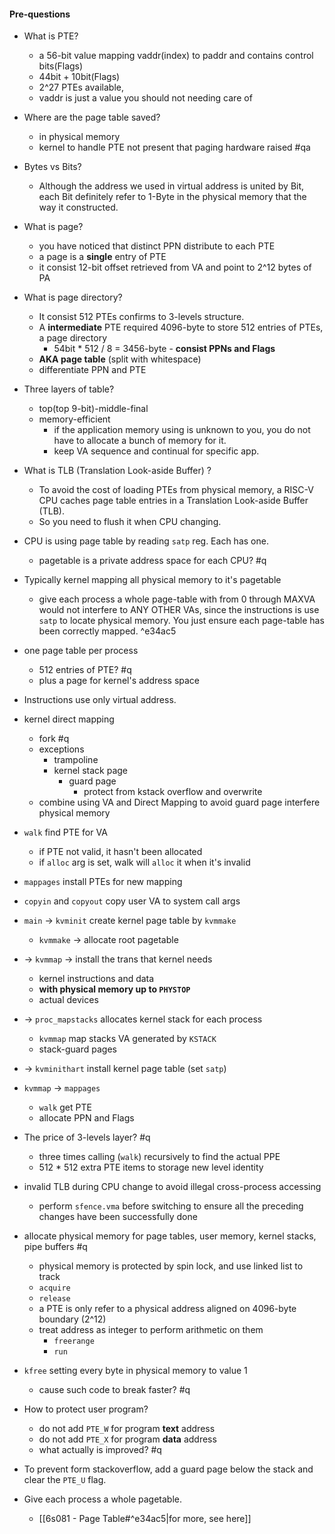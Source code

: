 #### Pre-questions

- What is PTE?
	- a 56-bit value mapping vaddr(index) to paddr and contains control bits(Flags)
	- 44bit + 10bit(Flags)
	- 2^27 PTEs available,
	- vaddr is just a value you should not needing care of
- Where are the page table saved?
	- in physical memory
	- kernel to handle PTE not present that paging hardware raised #qa
- Bytes vs Bits?
	- Although the address we used in virtual address is united by Bit, each Bit definitely refer to 1-Byte in the physical memory that the way it constructed.
- What is page?
	- you have noticed that distinct PPN distribute to each PTE
	- a page is a **single** entry of PTE
	- it consist 12-bit offset retrieved from VA and point to 2^12 bytes of PA
- What is page directory?
	- It consist 512 PTEs confirms to 3-levels structure. 
	- A **intermediate** PTE required 4096-byte to store 512 entries of PTEs, a page directory
		- 54bit * 512 / 8 = 3456-byte - **consist PPNs and Flags**
	- **AKA page table** (split with whitespace)
	- differentiate PPN and PTE
- Three layers of table?
	- top(top 9-bit)-middle-final
	- memory-efficient
		- if the application memory using is unknown to you, you do not have to allocate a bunch of memory for it.
		- keep VA sequence and continual for specific app.
- What is TLB (Translation Look-aside Buffer) ?
	- To avoid the cost of loading PTEs from physical memory, a RISC-V CPU caches page table entries in a Translation Look-aside Buffer (TLB).
	- So you need to flush it when CPU changing.
- CPU is using page table by reading `satp` reg. Each has one.
	- pagetable is a private address space for each CPU? #q
- Typically kernel mapping all physical memory to it's pagetable
	- give each process a whole page-table with from 0 through MAXVA would not interfere to ANY OTHER VAs, since the instructions is use `satp` to locate physical memory. You just ensure each page-table has been correctly mapped.  ^e34ac5
- one page table per process
	- 512 entries of PTE? #q
	- plus a page for kernel's address space
- Instructions use only virtual address.

- kernel direct mapping
	- fork #q
	- exceptions
		- trampoline
		- kernel stack page
			- guard page
				- protect from kstack overflow and overwrite
	- combine using VA and Direct Mapping to avoid guard page interfere physical memory

- `walk` find PTE for VA
	- if PTE not valid, it hasn't been allocated
	- if `alloc` arg is set, walk will `alloc` it when it's invalid
- `mappages` install PTEs for new mapping
- `copyin` and `copyout` copy user VA to system call args

- `main` -> `kvminit` create kernel page table by `kvmmake`
	- `kvmmake` -> allocate root pagetable
- -> `kvmmap` -> install the trans that kernel needs
	- kernel instructions and data
	- **with physical memory up to `PHYSTOP`**
	- actual devices
- -> `proc_mapstacks` allocates kernel stack for each process
	- `kvmmap` map stacks VA generated by `KSTACK`
	- stack-guard pages
- -> `kvminithart` install kernel page table (set `satp`)

- `kvmmap` -> `mappages`
	- `walk` get PTE
	- allocate PPN and Flags

- The price of 3-levels layer? #q
	- three times calling (`walk`) recursively to find the actual PPE
	- 512 * 512 extra PTE items to storage new level identity

- invalid TLB during CPU change to avoid illegal cross-process accessing
	- perform `sfence.vma` before switching to ensure all the preceding changes have been successfully done

- allocate physical memory for page tables, user memory, kernel stacks, pipe buffers #q
	- physical memory is protected by spin lock, and use linked list to track
	- `acquire`
	- `release`
	- a PTE is only refer to a physical address aligned on 4096-byte boundary (2^12)
	- treat address as integer to perform arithmetic on them
		- `freerange`
		- `run`

- `kfree` setting every byte in physical memory to value 1
	- cause such code to break faster? #q

- How to protect user program?
	- do not add `PTE_W` for program **text** address
	- do not add `PTE_X` for program **data** address
	- what actually is improved? #q

- To prevent form stackoverflow, add a guard page below the stack and clear the `PTE_U` flag.
- Give each process a whole pagetable.
	- [[6s081 - Page Table#^e34ac5|for more, see here]]